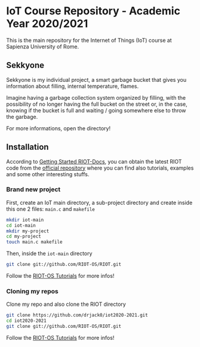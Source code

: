 # IoT Course Repository - Academic Year 2020/2021

This is the main repository for the Internet of Things (IoT) course at Sapienza University of Rome.

## Sekkyone
Sekkyone is my individual project, a smart garbage bucket that gives you information about filling, internal temperature, flames.

Imagine having a garbage collection system organized by filling, with the possibility of no longer having the full bucket on the street or, in the case, knowing if the bucket is full and waiting / going somewhere else to throw the garbage.

For more informations, open the directory!

## Installation
According to [Getting Started RIOT-Docs](https://doc.riot-os.org/getting-started.html), you can obtain the latest RIOT code from the [official repository](https://github.com/RIOT-OS/) where you can find also tutorials, examples and some other interesting stuffs.

### Brand new project
First, create an IoT main directory, a sub-project directory and create inside this one 2 files: <code>main.c</code> and <code>makefile</code>
```bash
mkdir iot-main
cd iot-main
mkdir my-project
cd my-project
touch main.c makefile
```
Then, inside the <code>iot-main</code> directory
```bash
git clone git://github.com/RIOT-OS/RIOT.git
```

Follow the [RIOT-OS Tutorials](https://github.com/RIOT-OS/Tutorials) for more infos!

### Cloning my repos
Clone my repo and also clone the RIOT directory
```bash
git clone https://github.com/drjack0/iot2020-2021.git
cd iot2020-2021
git clone git://github.com/RIOT-OS/RIOT.git
```

Follow the [RIOT-OS Tutorials](https://github.com/RIOT-OS/Tutorials) for more infos!